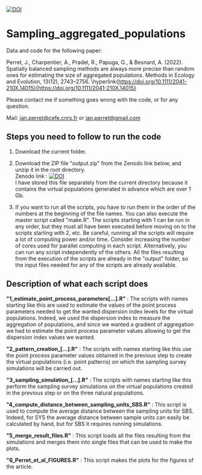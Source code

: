 
[![DOI](https://zenodo.org/badge/DOI/10.5281/zenodo.6954499.svg)](https://doi.org/10.5281/zenodo.6954499)

# Sampling_aggregated_populations
Data and code for the following paper:

Perret, J., Charpentier, A., Pradel, R., Papuga, G., & Besnard, A. (2022). Spatially balanced sampling methods are always more precise than random ones for estimating the size of aggregated populations. Methods in Ecology and Evolution, 13(12), 2743–2756. \hyperlink{https://doi.org/10.1111/2041-210X.14015}{https://doi.org/10.1111/2041-210X.14015}

Please contact me if something goes wrong with the code, or for any question.

Mail: [jan.perret@cefe.cnrs.fr](mailto:jan.perret@cefe.cnrs.fr) or [jan.perret@gmail.com](mailto:jan.perret@gmail.com)

## Steps you need to follow to run the code

1. Download the current folder.

2. Download the ZIP file "output.zip" from the Zenodo link below, and unzip it in the root directory. <br>
Zenodo link : [![DOI](https://zenodo.org/badge/DOI/10.5281/zenodo.6954484.svg)](https://doi.org/10.5281/zenodo.6954484) <br>
I have stored this file separately from the current directory because it contains the virtual populations generated in advance which are over 1 Gb. <br>

3. If you want to run all the scripts, you have to run them in the order of the numbers at the beginning of the file names. You can also execute the master script called "make.R". The scripts starting with 1 can be run in any order, but they must all have been executed before moving on to the scripts starting with 2, etc. Be careful, running all the scripts will require a lot of computing power and/or time. Consider increasing the number of cores used for parallel computing in each script. Alternatively, you can run any script independently of the others. All the files resulting from the execution of the scripts are already in the "output" folder, so the input files needed for any of the scripts are already available.

## Description of what each script does

**"1_estimate_point_process_parameters[...].R"** : The scripts with names starting like this are used to estimate the values of the point process parameters needed to get the wanted dispersion index levels for the virtual populations. Indeed, we used the dispersion index to measure the aggregation of populations, and since we wanted a gradient of aggregation we had to estimate the point process parameter values allowing to get the dispersion index values we wanted. 

**"2_pattern_creation_[...].R"** : The scripts with names starting like this use the point process parameter values obtained in the previous step to create the virtual populations (i.e. point patterns) on which the sampling survey simulations will be carried out.

**"3_sampling_simulation_[...].R"** : The scripts with names starting like this perform the sampling survey simulations on the virtual populations created in the previous step or on the three natural populations.

**"4_compute_distance_between_sampling_units_SBS.R"** : This script is used to compute the average distance between the sampling units for SBS. Indeed, for SYS the average distance between sample units can easily be calculated by hand, but for SBS it requires running simulations.

**"5_merge_result_files.R"** : This script loads all the files resulting from the simulations and merges them into single files that can be used to make the plots.

**"6_Perret_et_al_FIGURES.R"** : This script makes the plots for the figures of the article.

